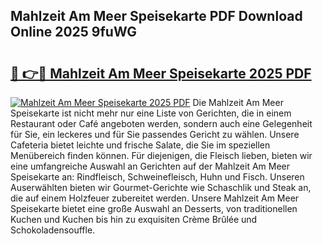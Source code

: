 ## Mahlzeit Am Meer Speisekarte PDF Download Online 2025 9fuWG

# <h2><a href="http://gcckef.nevu.top/?p=Mahlzeit+Am+Meer+Speisekarte">🔗 👉🔴 Mahlzeit Am Meer Speisekarte 2025 PDF</a></h2>

[![Mahlzeit Am Meer Speisekarte 2025 PDF](https://i.imgur.com/dBaPXMq.png)](http://gcckef.nevu.top/?p=Mahlzeit+Am+Meer+Speisekarte)
Die Mahlzeit Am Meer Speisekarte ist nicht mehr nur eine Liste von Gerichten, die in einem Restaurant oder Café angeboten werden, sondern auch eine Gelegenheit für Sie, ein leckeres und für Sie passendes Gericht zu wählen. Unsere Cafeteria bietet leichte und frische Salate, die Sie im speziellen Menübereich finden können. Für diejenigen, die Fleisch lieben, bieten wir eine umfangreiche Auswahl an Gerichten auf der Mahlzeit Am Meer Speisekarte an: Rindfleisch, Schweinefleisch, Huhn und Fisch. Unseren Auserwählten bieten wir Gourmet-Gerichte wie Schaschlik und Steak an, die auf einem Holzfeuer zubereitet werden. Unsere Mahlzeit Am Meer Speisekarte bietet eine große Auswahl an Desserts, von traditionellen Kuchen und Kuchen bis hin zu exquisiten Crème Brûlée und Schokoladensouffle.
